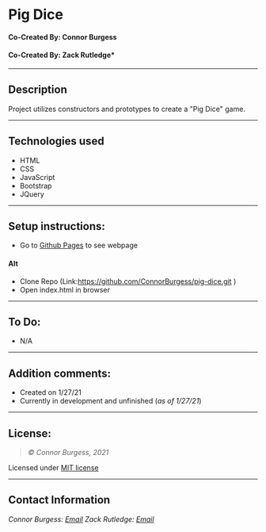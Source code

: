 # Pig Dice
#### Co-Created By: Connor Burgess 
#### Co-Created By: Zack Rutledge* 

* * *

## Description  
Project utilizes constructors and prototypes to create a "Pig Dice" game.

* * *

## Technologies used
* HTML
* CSS
* JavaScript
* Bootstrap
* JQuery

* * *

## Setup instructions:  
* Go to [Github Pages](https://connorburgess.github.io/pig-dice/) to see webpage
#### Alt
* Clone Repo (Link:https://github.com/ConnorBurgess/pig-dice.git )
* Open index.html in browser

* * *

## To Do:
* N/A

* * *

## Addition comments:
* Created on 1/27/21  
* Currently in development and unfinished (*as of 1/27/21*)

* * *

## License:
> *&copy; Connor Burgess, 2021*

Licensed under [MIT license](https://mit-license.org/)

* * *

## Contact Information
_Connor Burgess: [Email](connorburgesscodes@gmail.com)_
_Zack Rutledge: [Email](Thorgrim88@gmail.com)_